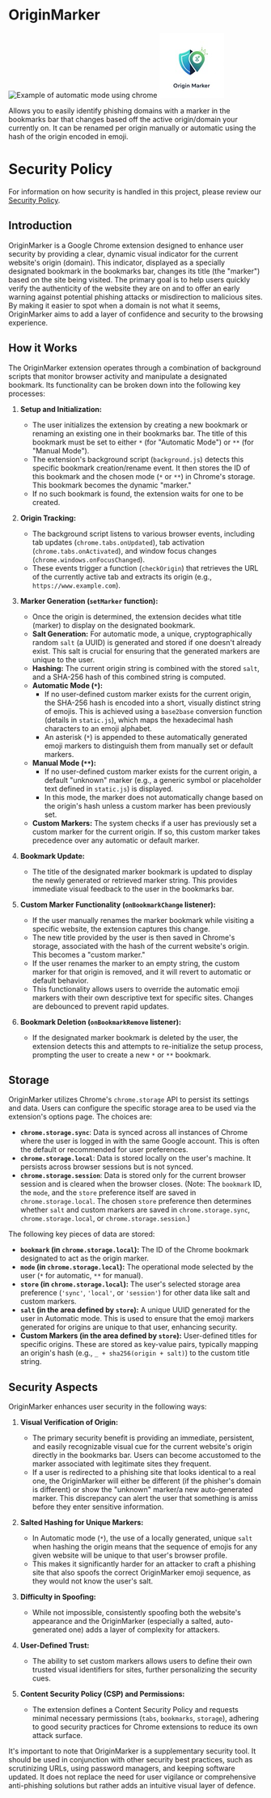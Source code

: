 # OriginMarker

![Example of automatic mode using chrome](Chrome.png) ![icon](icon.jpg)

Allows you to easily identify phishing domains with a marker in the bookmarks bar that changes based off the active origin/domain your currently on.
It can be renamed per origin manually or automatic using the hash of the origin encoded in emoji.

# Security Policy

For information on how security is handled in this project, please review our [Security Policy](security.md).

## Introduction

OriginMarker is a Google Chrome extension designed to enhance user security by providing a clear, dynamic visual indicator for the current website's origin (domain). This indicator, displayed as a specially designated bookmark in the bookmarks bar, changes its title (the "marker") based on the site being visited. The primary goal is to help users quickly verify the authenticity of the website they are on and to offer an early warning against potential phishing attacks or misdirection to malicious sites. By making it easier to spot when a domain is not what it seems, OriginMarker aims to add a layer of confidence and security to the browsing experience.

## How it Works

The OriginMarker extension operates through a combination of background scripts that monitor browser activity and manipulate a designated bookmark. Its functionality can be broken down into the following key processes:

1.  **Setup and Initialization:**
    *   The user initializes the extension by creating a new bookmark or renaming an existing one in their bookmarks bar. The title of this bookmark must be set to either `*` (for "Automatic Mode") or `**` (for "Manual Mode").
    *   The extension's background script (`background.js`) detects this specific bookmark creation/rename event. It then stores the ID of this bookmark and the chosen mode (`*` or `**`) in Chrome's storage. This bookmark becomes the dynamic "marker."
    *   If no such bookmark is found, the extension waits for one to be created.

2.  **Origin Tracking:**
    *   The background script listens to various browser events, including tab updates (`chrome.tabs.onUpdated`), tab activation (`chrome.tabs.onActivated`), and window focus changes (`chrome.windows.onFocusChanged`).
    *   These events trigger a function (`checkOrigin`) that retrieves the URL of the currently active tab and extracts its origin (e.g., `https://www.example.com`).

3.  **Marker Generation (`setMarker` function):**
    *   Once the origin is determined, the extension decides what title (marker) to display on the designated bookmark.
    *   **Salt Generation:** For automatic mode, a unique, cryptographically random `salt` (a UUID) is generated and stored if one doesn't already exist. This salt is crucial for ensuring that the generated markers are unique to the user.
    *   **Hashing:** The current origin string is combined with the stored `salt`, and a SHA-256 hash of this combined string is computed.
    *   **Automatic Mode (`*`):**
        *   If no user-defined custom marker exists for the current origin, the SHA-256 hash is encoded into a short, visually distinct string of emojis. This is achieved using a `base2base` conversion function (details in `static.js`), which maps the hexadecimal hash characters to an emoji alphabet.
        *   An asterisk (`*`) is appended to these automatically generated emoji markers to distinguish them from manually set or default markers.
    *   **Manual Mode (`**`):**
        *   If no user-defined custom marker exists for the current origin, a default "unknown" marker (e.g., a generic symbol or placeholder text defined in `static.js`) is displayed.
        *   In this mode, the marker does not automatically change based on the origin's hash unless a custom marker has been previously set.
    *   **Custom Markers:** The system checks if a user has previously set a custom marker for the current origin. If so, this custom marker takes precedence over any automatic or default marker.

4.  **Bookmark Update:**
    *   The title of the designated marker bookmark is updated to display the newly generated or retrieved marker string. This provides immediate visual feedback to the user in the bookmarks bar.

5.  **Custom Marker Functionality (`onBookmarkChange` listener):**
    *   If the user manually renames the marker bookmark while visiting a specific website, the extension captures this change.
    *   The new title provided by the user is then saved in Chrome's storage, associated with the hash of the current website's origin. This becomes a "custom marker."
    *   If the user renames the marker to an empty string, the custom marker for that origin is removed, and it will revert to automatic or default behavior.
    *   This functionality allows users to override the automatic emoji markers with their own descriptive text for specific sites. Changes are debounced to prevent rapid updates.

6.  **Bookmark Deletion (`onBookmarkRemove` listener):**
    *   If the designated marker bookmark is deleted by the user, the extension detects this and attempts to re-initialize the setup process, prompting the user to create a new `*` or `**` bookmark.

## Storage

OriginMarker utilizes Chrome's `chrome.storage` API to persist its settings and data. Users can configure the specific storage area to be used via the extension's options page. The choices are:

*   **`chrome.storage.sync`**: Data is synced across all instances of Chrome where the user is logged in with the same Google account. This is often the default or recommended for user preferences.
*   **`chrome.storage.local`**: Data is stored locally on the user's machine. It persists across browser sessions but is not synced.
*   **`chrome.storage.session`**: Data is stored only for the current browser session and is cleared when the browser closes. (Note: The `bookmark` ID, the `mode`, and the `store` preference itself are saved in `chrome.storage.local`. The chosen `store` preference then determines whether `salt` and custom markers are saved in `chrome.storage.sync`, `chrome.storage.local`, or `chrome.storage.session`.)

The following key pieces of data are stored:

*   **`bookmark` (in `chrome.storage.local`):** The ID of the Chrome bookmark designated to act as the origin marker.
*   **`mode` (in `chrome.storage.local`):** The operational mode selected by the user (`*` for automatic, `**` for manual).
*   **`store` (in `chrome.storage.local`):** The user's selected storage area preference (`'sync'`, `'local'`, or `'session'`) for other data like salt and custom markers.
*   **`salt` (in the area defined by `store`):** A unique UUID generated for the user in Automatic mode. This is used to ensure that the emoji markers generated for origins are unique to that user, enhancing security.
*   **Custom Markers (in the area defined by `store`):** User-defined titles for specific origins. These are stored as key-value pairs, typically mapping an origin's hash (e.g., `_ + sha256(origin + salt)`) to the custom title string.

## Security Aspects

OriginMarker enhances user security in the following ways:

1.  **Visual Verification of Origin:**
    *   The primary security benefit is providing an immediate, persistent, and easily recognizable visual cue for the current website's origin directly in the bookmarks bar. Users can become accustomed to the marker associated with legitimate sites they frequent.
    *   If a user is redirected to a phishing site that looks identical to a real one, the OriginMarker will either be different (if the phisher's domain is different) or show the "unknown" marker/a new auto-generated marker. This discrepancy can alert the user that something is amiss before they enter sensitive information.

2.  **Salted Hashing for Unique Markers:**
    *   In Automatic mode (`*`), the use of a locally generated, unique `salt` when hashing the origin means that the sequence of emojis for any given website will be unique to that user's browser profile.
    *   This makes it significantly harder for an attacker to craft a phishing site that also spoofs the correct OriginMarker emoji sequence, as they would not know the user's salt.

3.  **Difficulty in Spoofing:**
    *   While not impossible, consistently spoofing both the website's appearance and the OriginMarker (especially a salted, auto-generated one) adds a layer of complexity for attackers.

4.  **User-Defined Trust:**
    *   The ability to set custom markers allows users to define their own trusted visual identifiers for sites, further personalizing the security cues.

5.  **Content Security Policy (CSP) and Permissions:**
    *   The extension defines a Content Security Policy and requests minimal necessary permissions (`tabs`, `bookmarks`, `storage`), adhering to good security practices for Chrome extensions to reduce its own attack surface.

It's important to note that OriginMarker is a supplementary security tool. It should be used in conjunction with other security best practices, such as scrutinizing URLs, using password managers, and keeping software updated. It does not replace the need for user vigilance or comprehensive anti-phishing solutions but rather adds an intuitive visual layer of defence.

